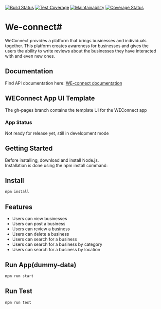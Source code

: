 [![Build Status](https://travis-ci.org/ddouglasz/We-connect.svg)](https://travis-ci.org/ddouglasz/We-connect)
 [![Test Coverage](https://api.codeclimate.com/v1/badges/3353fa511defef2f1372/test_coverage)](https://codeclimate.com/github/ddouglasz/We-connect/test_coverage)
[![Maintainability](https://api.codeclimate.com/v1/badges/3353fa511defef2f1372/maintainability)](https://codeclimate.com/github/ddouglasz/We-connect/maintainability)
[![Coverage Status](https://coveralls.io/repos/github/ddouglasz/We-connect/badge.svg)](https://coveralls.io/github/ddouglasz/We-connect?branch=bugfix-badges)

# We-connect# 
 
WeConnect provides a platform that brings businesses and individuals together. This platform creates awareness for businesses and gives the users the ability to write reviews about the businesses they have interacted with and even new ones.  

## Documentation
Find API documentation here:
<a href="https://ddouglasz.github.io/slate/">WE-connect documentation</a>

## WEConnect App UI Template
The gh-pages branch contains the template UI for the WEConnect app

### App Status
Not ready for release yet, still in development mode
<h2>Getting Started</h2>
Before installing, download and install Node.js.<br>
Installation is done using the npm install command:

## Install
```bash
npm install 
```
## Features
* Users can view businesses
* Users can post a business
* Users can review a business
* Users can delete a business
* Users can search for a business
* Users can search for a business by category
* Users can search for a business by location

## Run App(dummy-data)
```bash
npm run start
```

## Run Test
```bash
npm run test


```


